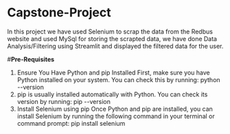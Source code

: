 # Capstone-Project
In this project we have used Selenium to scrap the data from the Redbus website and used MySql for storing the scrapted data, we have done Data Analysis/Filtering using Streamlit and displayed the filtered data for the user. 


#**Pre-Requisites**
1. Ensure You Have Python and pip Installed
  First, make sure you have Python installed on your system. You can check this by running:
     python --version
2. pip is usually installed automatically with Python. You can check its version by running:
     pip --version
3. Install Selenium using pip
 Once Python and pip are installed, you can install Selenium by running the following command in your terminal or command prompt:
     pip install selenium
